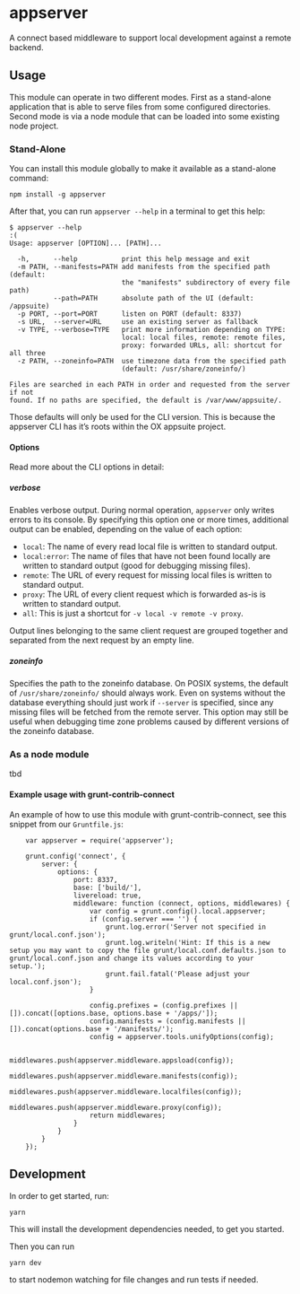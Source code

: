 # appserver

A connect based middleware to support local development against a remote backend.

## Usage

This module can operate in two different modes. First as a stand-alone application that
is able to serve files from some configured directories. Second mode is via a node module
that can be loaded into some existing node project.

### Stand-Alone

You can install this module globally to make it available as a stand-alone command:

    npm install -g appserver

After that, you can run `appserver --help` in a terminal to get this help:

```
$ appserver --help                                                                                                                                                            :(
Usage: appserver [OPTION]... [PATH]...

  -h,      --help           print this help message and exit
  -m PATH, --manifests=PATH add manifests from the specified path (default:
                            the "manifests" subdirectory of every file path)
           --path=PATH      absolute path of the UI (default: /appsuite)
  -p PORT, --port=PORT      listen on PORT (default: 8337)
  -s URL,  --server=URL     use an existing server as fallback
  -v TYPE, --verbose=TYPE   print more information depending on TYPE:
                            local: local files, remote: remote files,
                            proxy: forwarded URLs, all: shortcut for all three
  -z PATH, --zoneinfo=PATH  use timezone data from the specified path
                            (default: /usr/share/zoneinfo/)

Files are searched in each PATH in order and requested from the server if not
found. If no paths are specified, the default is /var/www/appsuite/.
```

Those defaults will only be used for the CLI version. This is because the appserver CLI has
it’s roots within the OX appsuite project.

#### Options

Read more about the CLI options in detail:

##### verbose

Enables verbose output. During normal operation, ```appserver``` only writes errors to its console. By specifying this option one or more times, additional output can be enabled, depending on the value of each option:

- ```local```: The name of every read local file is written to standard output.
- ```local:error```: The name of files that have not been found locally are written to standard output (good for debugging missing files).
- ```remote```: The URL of every request for missing local files is written to standard output.
- ```proxy```: The URL of every client request which is forwarded as-is is written to standard output.
- ```all```: This is just a shortcut for ```-v local -v remote -v proxy```.

Output lines belonging to the same client request are grouped together and separated from the next request by an empty line.

##### zoneinfo

Specifies the path to the zoneinfo database. On POSIX systems, the default of ```/usr/share/zoneinfo/``` should always work. Even on systems without the database everything should just work if ```--server``` is specified, since any missing files will be fetched from the remote server. This option may still be useful when debugging time zone problems caused by different versions of the zoneinfo database.

### As a node module

tbd

#### Example usage with grunt-contrib-connect

An example of how to use this module with grunt-contrib-connect, see this snippet from our `Gruntfile.js`:

```
    var appserver = require('appserver');

    grunt.config('connect', {
        server: {
            options: {
                port: 8337,
                base: ['build/'],
                livereload: true,
                middleware: function (connect, options, middlewares) {
                    var config = grunt.config().local.appserver;
                    if (config.server === '') {
                        grunt.log.error('Server not specified in grunt/local.conf.json');
                        grunt.log.writeln('Hint: If this is a new setup you may want to copy the file grunt/local.conf.defaults.json to grunt/local.conf.json and change its values according to your setup.');
                        grunt.fail.fatal('Please adjust your local.conf.json');
                    }

                    config.prefixes = (config.prefixes || []).concat([options.base, options.base + '/apps/']);
                    config.manifests = (config.manifests || []).concat(options.base + '/manifests/');
                    config = appserver.tools.unifyOptions(config);

                    middlewares.push(appserver.middleware.appsload(config));
                    middlewares.push(appserver.middleware.manifests(config));
                    middlewares.push(appserver.middleware.localfiles(config));
                    middlewares.push(appserver.middleware.proxy(config));
                    return middlewares;
                }
            }
        }
    });
```

## Development

In order to get started, run:

    yarn

This will install the development dependencies needed, to get you started.

Then you can run

    yarn dev

to start nodemon watching for file changes and run tests if needed.
